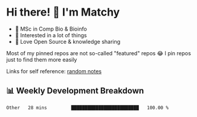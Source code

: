 # Hi there! 👋 I'm Matchy

- 🧬 MSc in Comp Bio & Bioinfo
- 🎈 Interested in a lot of things
- 💜 Love Open Source & knowledge sharing

Most of my pinned repos are not so-called "featured" repos 😂 I pin repos just to find them more easily

Links for self reference: [random notes](https://matchy233.github.io/random-notes)

## 📊 Weekly Development Breakdown

<!--START_SECTION:waka-->

```txt
Other   28 mins         █████████████████████████   100.00 %
```

<!--END_SECTION:waka-->
